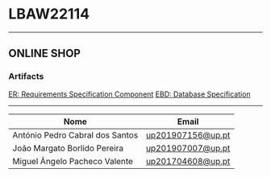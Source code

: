 # LBAW22114
---

## ONLINE SHOP 

### Artifacts
[ER: Requirements Specification Component](./Docs/ER/er.md)
[EBD: Database Specification](./Docs/EDB/er.md)

---
|Nome | Email |
|----|----|
|António Pedro Cabral dos Santos | up201907156@up.pt |
|João Margato Borlido Pereira |  up201907007@up.pt |
|Miguel Ângelo Pacheco Valente| up201704608@up.pt|
